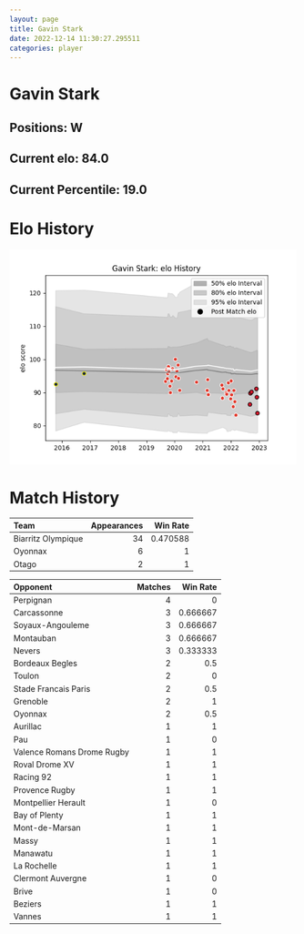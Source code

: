 ```yaml
---  
layout: page  
title: Gavin Stark  
date: 2022-12-14 11:30:27.295511  
categories: player  
---
```

# Gavin Stark

## Positions: W

## Current elo: 84.0

## Current Percentile: 19.0

# Elo History


![elo history](history_GavinStark.png)
# Match History


| Team               |   Appearances |   Win Rate |
|:-------------------|--------------:|-----------:|
| Biarritz Olympique |            34 |   0.470588 |
| Oyonnax            |             6 |   1        |
| Otago              |             2 |   1        |

| Opponent                   |   Matches |   Win Rate |
|:---------------------------|----------:|-----------:|
| Perpignan                  |         4 |   0        |
| Carcassonne                |         3 |   0.666667 |
| Soyaux-Angouleme           |         3 |   0.666667 |
| Montauban                  |         3 |   0.666667 |
| Nevers                     |         3 |   0.333333 |
| Bordeaux Begles            |         2 |   0.5      |
| Toulon                     |         2 |   0        |
| Stade Francais Paris       |         2 |   0.5      |
| Grenoble                   |         2 |   1        |
| Oyonnax                    |         2 |   0.5      |
| Aurillac                   |         1 |   1        |
| Pau                        |         1 |   0        |
| Valence Romans Drome Rugby |         1 |   1        |
| Roval Drome XV             |         1 |   1        |
| Racing 92                  |         1 |   1        |
| Provence Rugby             |         1 |   1        |
| Montpellier Herault        |         1 |   0        |
| Bay of Plenty              |         1 |   1        |
| Mont-de-Marsan             |         1 |   1        |
| Massy                      |         1 |   1        |
| Manawatu                   |         1 |   1        |
| La Rochelle                |         1 |   1        |
| Clermont Auvergne          |         1 |   0        |
| Brive                      |         1 |   0        |
| Beziers                    |         1 |   1        |
| Vannes                     |         1 |   1        |